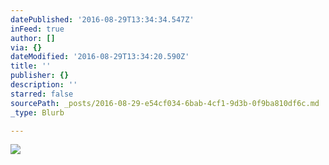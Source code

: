 ```yaml
---
datePublished: '2016-08-29T13:34:34.547Z'
inFeed: true
author: []
via: {}
dateModified: '2016-08-29T13:34:20.590Z'
title: ''
publisher: {}
description: ''
starred: false
sourcePath: _posts/2016-08-29-e54cf034-6bab-4cf1-9d3b-0f9ba810df6c.md
_type: Blurb

---
```

![](https://the-grid-user-content.s3-us-west-2.amazonaws.com/4f96cdb9-3338-4ef9-afce-875e336061b8.jpg)